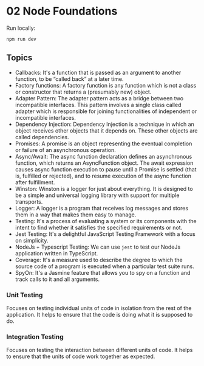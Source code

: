 # 02 Node Foundations

Run locally:

```
npm run dev
```

## Topics
- Callbacks: It's a function that is passed as an argument to another function, to be “called back” at a later time.
- Factory functions: A factory function is any function which is not a class or constructor that returns a (presumably new) object.
- Adapter Pattern: The adapter pattern acts as a bridge between two incompatible interfaces. This pattern involves a single class called adapter which is responsible for joining functionalities of independent or incompatible interfaces.
- Dependency Injection: Dependency Injection is a technique in which an object receives other objects that it depends on. These other objects are called dependencies.
- Promises: A promise is an object representing the eventual completion or failure of an asynchronous operation.
- Async/Await: The async function declaration defines an asynchronous function, which returns an AsyncFunction object. The await expression causes async function execution to pause until a Promise is settled (that is, fulfilled or rejected), and to resume execution of the async function after fulfillment.
- Winston: Winston is a logger for just about everything. It is designed to be a simple and universal logging library with support for multiple transports.
- Logger: A logger is a program that receives log messages and stores them in a way that makes them easy to manage.
- Testing: It's a process of evaluating a system or its components with the intent to find whether it satisfies the specified requirements or not.
- Jest Testing: It's a delightful JavaScript Testing Framework with a focus on simplicity.
- NodeJs + Typescript Testing: We can use `jest` to test our NodeJs application written in TypeScript.
- Coverage: It's a measure used to describe the degree to which the source code of a program is executed when a particular test suite runs.
- SpyOn: It's a Jasmine feature that allows you to spy on a function and track calls to it and all arguments.

### Unit Testing

Focuses on testing individual units of code in isolation from the rest of the application. It helps to ensure that the code is doing what it is supposed to do.

### Integration Testing

Focuses on testing the interaction between different units of code. It helps to ensure that the units of code work together as expected.
